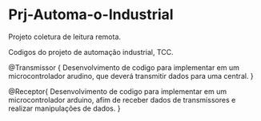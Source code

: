 # Prj-Automa-o-Industrial
Projeto coletura de leitura remota.

Codigos do projeto de automação industrial, TCC.

@Transmissor {
  Desenvolvimento de codigo para implementar em um microcontrolador arudino, que deverá transmitir dados para uma central.
}

@Receptor{
  Desenvolvimento de codigo para implementar em um microcontrolador arduino, afim de receber dados de transmissores e realizar manipulações de dados.
}
